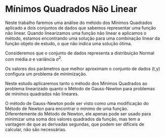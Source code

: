 # Mínimos Quadrados Não Linear

Neste trabalho faremos uma análise do método dos Mínimos Quadrados aplicado a dois conjuntos de dados que sabemos representar uma função não linear. Quando linearizamos uma função não linear e aplicamos o método, estamos encontrando uma solução para uma combinação linear da função objeto de estudo, o que não indica uma solução ótima.

Consideremos que o conjunto de dados representa a distribuição Normal com média <em>a</em> e variância $\sigma^{2}$.

Os valores dos parâmetros que melhor aproximam o conjunto de dados (t,y) configura um problema de minimização.

Neste estudo aplicaremos tanto o método dos Mínimos Quadrados ao problema linearizado quanto o Método de Gauss-Newton para problemas de mínimos quadrados não lineares.

O método de Gauss-Newton pode ser visto como uma modificação do Método de Newton para encontrar o mínimo de uma função. Diferentemente do Método de Newton, ele apenas pode ser usado para minimizar uma soma dos valores quadrados da função, mas tem a vantagem de que as derivadas segundas, que podem ser difíceis de calcular, não são necessárias. 
